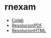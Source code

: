 # rnexam

* [Colab](https://colab.research.google.com/drive/1M7AaGbzexX4CetPu2NJNxQ9L8ONPAKiD)
* [ResolucionPDF](./ExamenResolucionKeras.pdf)
* [ResolucionHTML](https://zojeda.github.io/rnexam)